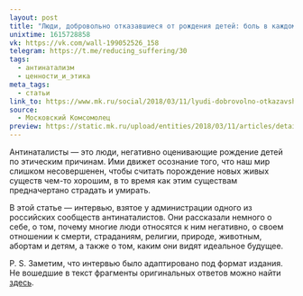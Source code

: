 ```yaml
---
layout: post
title: "Люди, добровольно отказавшиеся от рождения детей: боль в каждом слове"
unixtime: 1615728858
vk: https://vk.com/wall-199052526_158
telegram: https://t.me/reducing_suffering/30
tags:
  - антинатализм
  - ценности_и_этика
meta_tags:
  - статьи
link_to: https://www.mk.ru/social/2018/03/11/lyudi-dobrovolno-otkazavshiesya-ot-rozhdeniya-detey-bol-v-kazhdom-slove.html
source:
  - Московский Комсомолец
preview: https://static.mk.ru/upload/entities/2018/03/11/articles/detailPicture/e1/a5/c3/02/3b5f5231021d22c183e70b54a7e6dd32.jpg
---
```

Антинаталисты — это люди, негативно оценивающие рождение детей по этическим причинам. Ими движет осознание того, что наш мир слишком несовершенен, чтобы считать порождение новых живых существ чем-то хорошим, в то время как этим существам предначертано страдать и умирать.

В этой статье — интервью, взятое у администрации одного из российских сообществ антинаталистов. Они рассказали немного о себе, о том, почему многие люди относятся к ним негативно, о своем отношении к смерти, страданиям, религии, природе, животным, абортам и детям, а также о том, каким они видят идеальное будущее.

P. S. Заметим, что интервью было адаптировано под формат издания. Не вошедшие в текст фрагменты оригинальных ответов можно найти [здесь](https://vk.com/@anatalism-intervu-moskovskomu-komsomolcu-kak-eto-bylo-fragmenty-polnoi).